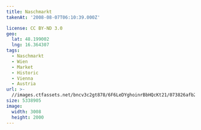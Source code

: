 ```yaml
---
title: Naschmarkt
takenAt: '2008-08-07T06:10:39.000Z'

license: CC BY-ND 3.0
geo:
  lat: 48.199002
  lng: 16.364307
tags:
  - Naschmarkt
  - Wien
  - Market
  - Historic
  - Vienna
  - Austria
url: >-
  //images.ctfassets.net/bncv3c2gt878/6F6LeDYghoinrBbHQcKt21/073826afb2da5c3926505f1b7a8b2006/naschmarkt_4383801279_o
size: 5338905
image:
  width: 3008
  height: 2000
---
```

